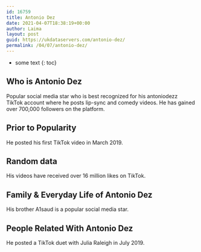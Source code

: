```yaml
---
id: 16759
title: Antonio Dez
date: 2021-04-07T18:38:19+00:00
author: Laima
layout: post
guid: https://ukdataservers.com/antonio-dez/
permalink: /04/07/antonio-dez/
---
```


* some text
{: toc}


## Who is Antonio Dez
                  
                  
                  
Popular social media star who is best recognized for his antoniodezz<br /> TikTok account where he posts lip-sync and comedy videos. He has gained over 700,000 followers on the platform. 
                  
              
            
              
            
                
                
                
## Prior to Popularity
                  
                  
                  
He posted his first TikTok video in March 2019. 
                  
              
            
              
            
                
                
                
## Random data
                  
                  
                  
His videos have received over 16 million likes on TikTok. 
                  
              
            
              
            
                
                
                
## Family & Everyday Life of Antonio Dez
                  
                  
                  
His brother A1saud is a popular social media star. 
                  
              
            
              
            
                
                
                
## People Related With Antonio Dez
                  
                  
                  
He posted a TikTok duet with Julia Raleigh in July 2019. 
                  
              
            
              
            
                
              
            
              
              
            
            
              
            
          
          
          